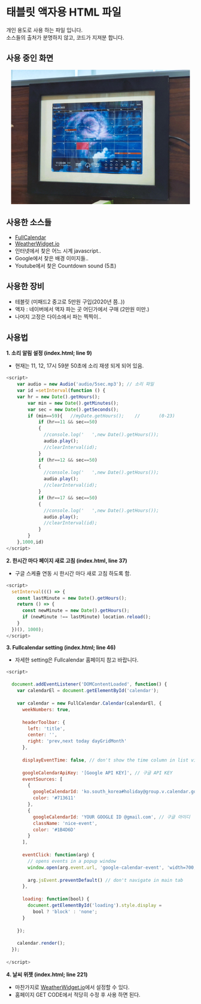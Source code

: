 # 태블릿 액자용 HTML 파일
개인 용도로 사용 하는 파일 입니다.   
소스들의 출처가 분명하지 않고, 코드가 지져분 합니다.

## 사용 중인 화면
<center><img src="readme_file/img1.jpg" width="95%" title="px(픽셀) 크기 설정" alt="RubberDuck"></img></center>

## 사용한 소스들
- [FullCalendar](https://fullcalendar.io/)
- [WeatherWidget.io](https://weatherwidget.io/)
- 인터넷에서 찾은 어느 시계 javascript..
- Google에서 찾은 배경 이미지들..
- Youtube에서 찾은 Countdown sound (5초)

## 사용한 장비

- 테블릿 (미패드2 중고로 5만원 구입(2020년 쯤..))
- 액자 : 네이버에서 액자 파는 곳 어딘가에서 구매 (2만원 미만.)
- 나머지 고정은 다이소에서 파는 찍찍이..

## 사용법

**1. 소리 알림 설정 (index.html; line 9)**

- 현재는 11, 12, 17시 59분 50초에 소리 재생 되게 되어 있음.

```javascript
<script>
	var audio = new Audio('audio/5sec.mp3'); // 소리 파일
    var id =setInterval(function () {
    var hr = new Date().getHours();
		var min = new Date().getMinutes();
		var sec = new Date().getSeconds();
        if (min==59){   //myDate.getHours();    //       (0-23) 
            if (hr==11 && sec==50)
            {
              //console.log('   ',new Date().getHours());
              audio.play();
              //clearInterval(id);
            }
            if (hr==12 && sec==50)
            {
              //console.log('   ',new Date().getHours());
              audio.play();
              //clearInterval(id);
            }
            if (hr==17 && sec==50)
            {
              //console.log('   ',new Date().getHours());
              audio.play();
              //clearInterval(id);
            }
        }
    },1000,id)
</script>
```

**2. 한시간 마다 페이지 새로 고침 (index.html, line 37)**

- 구글 스케쥴 연동 시 한시간 마다 새로 고침 하도록 함.

```javascript
<script>
  setInterval((() => {
    const lastMinute = new Date().getHours();
    return () => {
      const newMinute = new Date().getHours();
      if (newMinute !== lastMinute) location.reload();
    }
  })(), 1000);
</script>
```

**3. Fullcalendar setting (index.html; line 46)**

 - 자세한 setting은 Fullcalendar 홈페이지 참고 바랍니다.

```javascript
<script>

  document.addEventListener('DOMContentLoaded', function() {
    var calendarEl = document.getElementById('calendar');

    var calendar = new FullCalendar.Calendar(calendarEl, {
      weekNumbers: true,

      headerToolbar: {
        left: 'title',
        center: '',
        right: 'prev,next today dayGridMonth'
      },

      displayEventTime: false, // don't show the time column in list view

      googleCalendarApiKey: '[Google API KEY]', // 구글 API KEY
      eventSources: [
        {
          googleCalendarId: 'ko.south_korea#holiday@group.v.calendar.google.com', // 구글 캘린더 아이디 [휴일]
          color: '#713611'
        },
        {
          googleCalendarId: 'YOUR GOOGLE ID @gmail.com', // 구글 아이디
          className: 'nice-event',
          color: '#1B4D6D'
        }
      ],

      eventClick: function(arg) {
        // opens events in a popup window
        window.open(arg.event.url, 'google-calendar-event', 'width=700,height=600');

        arg.jsEvent.preventDefault() // don't navigate in main tab
      },

      loading: function(bool) {
        document.getElementById('loading').style.display =
          bool ? 'block' : 'none';
      }

    });

    calendar.render();
  });

</script>
```

**4. 날씨 위젯 (index.html; line 221)**

 - 마찬가지로 [WeatherWidget.io](https://weatherwidget.io/)에서 설정할 수 있다.
 - 홈페이지 GET CODE에서 적당히 수정 후 사용 하면 된다.
